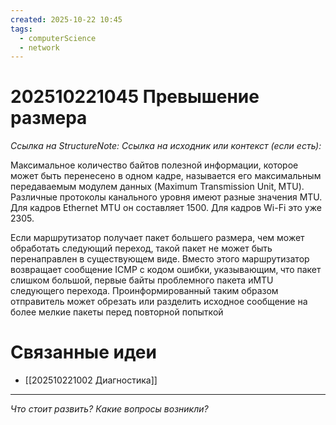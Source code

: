 ```yaml
---
created: 2025-10-22 10:45
tags:
  - computerScience
  - network
---
```

# 202510221045 Превышение размера

*Ссылка на StructureNote:*
*Ссылка на исходник или контекст (если есть):*

Максимальное количество байтов полезной информации, которое может быть перенесено в одном кадре, называется его максимальным передаваемым модулем данных (Maximum Transmission Unit‚ MTU). Различные протоколы канального уровня имеют разные значения MTU. Для кадров Ethernet MTU он составляет 1500. Для кадров Wi-Fi это уже 2305.

Если маршрутизатор получает пакет большего размера, чем может обработать следующий переход, такой пакет не может быть перенаправлен в существующем виде. Вместо этого маршрутизатор возвращает сообщение ICMP с кодом ошибки‚ указывающим‚ что пакет слишком большой‚ первые байты проблемного пакета иMTU следующего перехода. Проинформированный таким образом отправитель может обрезать или разделить исходное сообщение на более мелкие пакеты перед повторной попыткой

# Связанные идеи

- [[202510221002 Диагностика]]

---

*Что стоит развить? Какие вопросы возникли?*
